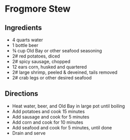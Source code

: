 # Frogmore Stew

## Ingredients

- 4 quarts water
- 1 bottle beer
- ¾ cup Old Bay or other seafood seasoning
- 2# red potatoes, diced
- 2# spicy sausage, chopped
- 12 ears corn, husked and quartered
- 2# large shrimp, peeled & deveined, tails removed
- 2# crab legs or other desired seafood

## Directions

- Heat water, beer, and Old Bay in large pot until boiling
- Add potatoes and cook 15 minutes
- Add sausage and cook for 5 minutes
- Add corn and cook for 10 minutes
- Add seafood and cook for 5 minutes, until done
- Drain and serve

